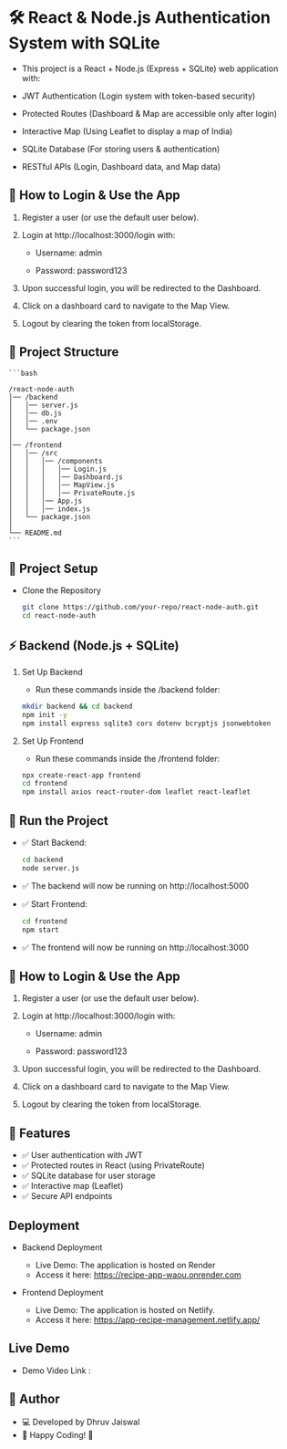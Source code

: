 # 🛠 React & Node.js Authentication System with SQLite
- This project is a React + Node.js (Express + SQLite) web application with:

- JWT Authentication (Login system with token-based security)

- Protected Routes (Dashboard & Map are accessible only after login)

- Interactive Map (Using Leaflet to display a map of India)

- SQLite Database (For storing users & authentication)

- RESTful APIs (Login, Dashboard data, and Map data)

## 📌 How to Login & Use the App

1. Register a user (or use the default user below).

2. Login at http://localhost:3000/login with:

    - Username: admin

    - Password: password123

3. Upon successful login, you will be redirected to the Dashboard.

4. Click on a dashboard card to navigate to the Map View.

5. Logout by clearing the token from localStorage.


## 📂 Project Structure

    ```bash

    /react-node-auth
    │── /backend
    │   │── server.js
    │   │── db.js
    │   │── .env
    │   └── package.json
    │
    │── /frontend
    │   │── /src
    │   │   │── /components
    │   │   │   │── Login.js
    │   │   │   │── Dashboard.js
    │   │   │   │── MapView.js
    │   │   │   │── PrivateRoute.js
    │   │   │── App.js
    │   │   │── index.js
    │   └── package.json
    │
    └── README.md
    ```

## 📌 Project Setup
- Clone the Repository
    ```bash
    git clone https://github.com/your-repo/react-node-auth.git
    cd react-node-auth
    ```

## ⚡ Backend (Node.js + SQLite)
 
1. Set Up Backend
    - Run these commands inside the /backend folder:
    
    ```bash
    mkdir backend && cd backend
    npm init -y
    npm install express sqlite3 cors dotenv bcryptjs jsonwebtoken
    ```
2. Set Up Frontend
    - Run these commands inside the /frontend folder:
    ```bash
    npx create-react-app frontend
    cd frontend
    npm install axios react-router-dom leaflet react-leaflet
    ```

## 🎯 Run the Project
- ✅ Start Backend:
    ```sh
    cd backend
    node server.js
    ```
- ✅ The backend will now be running on http://localhost:5000

- ✅ Start Frontend:
    ```sh
    cd frontend
    npm start
    ```
- ✅ The frontend will now be running on http://localhost:3000

## 📌 How to Login & Use the App

1. Register a user (or use the default user below).

2. Login at http://localhost:3000/login with:

    - Username: admin

    - Password: password123

3. Upon successful login, you will be redirected to the Dashboard.

4. Click on a dashboard card to navigate to the Map View.

5. Logout by clearing the token from localStorage.


## 📌 Features
- ✅ User authentication with JWT
- ✅ Protected routes in React (using PrivateRoute)
- ✅ SQLite database for user storage
- ✅ Interactive map (Leaflet)
- ✅ Secure API endpoints

## Deployment

- Backend Deployment
    - Live Demo: The application is hosted on Render
    - Access it here: https://recipe-app-waou.onrender.com


- Frontend Deployment

    - Live Demo: The application is hosted on Netlify.
    - Access it here: https://app-recipe-management.netlify.app/

## Live Demo
- Demo Video Link :

## 📌 Author
- 💻 Developed by Dhruv Jaiswal
- 🚀 Happy Coding! 🎉
